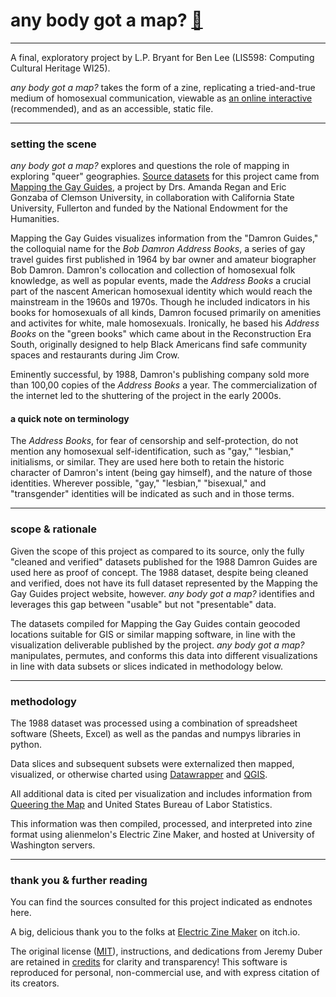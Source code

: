 # any body got a map? [📍](https://staff.washington.edu/bryantl2)

***

A final, exploratory project by L.P. Bryant for Ben Lee (LIS598: Computing Cultural Heritage WI25).

<i>any body got a map?</i> takes the form of a zine, replicating a tried-and-true medium of homosexual communication, viewable as [an online interactive](https://staff.washington.edu/bryantl2) (recommended), and as an accessible, static file.

***

### setting the scene

<i>any body got a map?</i> explores and questions the role of mapping in exploring "queer" geographies. [Source datasets](4-FullVerifiedDatasets) for this project came from [Mapping the Gay Guides](https://github.com/MappingtheGayGuides), a project by Drs. Amanda Regan and Eric Gonzaba of Clemson University, in collaboration with California State University, Fullerton and funded by the National Endowment for the Humanities.

Mapping the Gay Guides visualizes information from the "Damron Guides," the colloquial name for the <i>Bob Damron Address Books</i>, a series of gay travel guides first published in 1964 by bar owner and amateur biographer Bob Damron. Damron's collocation and collection of homosexual folk knowledge, as well as popular events, made the <i>Address Books</i> a crucial part of the nascent American homosexual identity which would reach the mainstream in the 1960s and 1970s. Though he included indicators in his books for homosexuals of all kinds, Damron focused primarily on amenities and activites for white, male homosexuals. Ironically, he based his <i>Address Books</i> on the "green books" which came about in the Reconstruction Era South, originally designed to help Black Americans find safe community spaces and restaurants during Jim Crow.

Eminently successful, by 1988, Damron's publishing company sold more than 100,00 copies of the <i> Address Books</i> a year. The commercialization of the internet led to the shuttering of the project in the early 2000s.

#### a quick note on terminology

The <i>Address Books</i>, for fear of censorship and self-protection, do not mention any homosexual self-identification, such as "gay," "lesbian," initialisms, or similar. They are used here both to retain the historic character of Damron's intent (being gay himself), and the nature of those identities. Wherever possible, "gay," "lesbian," "bisexual," and "transgender" identities will be indicated as such and in those terms.

***

### scope & rationale

Given the scope of this project as compared to its source, only the fully "cleaned and verified" datasets published for the 1988 Damron Guides are used here as proof of concept. The 1988 dataset, despite being cleaned and verified, does not have its full dataset represented by the Mapping the Gay Guides project website, however. <i>any body got a map?</i> identifies and leverages this gap between "usable" but not "presentable" data.

The datasets compiled for Mapping the Gay Guides contain geocoded locations suitable for GIS or similar mapping software, in line with the visualization deliverable published by the project. <i>any body got a map?</i> manipulates, permutes, and conforms this data into different visualizations in line with data subsets or slices indicated in methodology below.

***

### methodology

The 1988 dataset was processed using a combination of spreadsheet software (Sheets, Excel) as well as the pandas and numpys libraries in python.

Data slices and subsequent subsets were externalized then mapped, visualized, or otherwise charted using [Datawrapper](https://www.datawrapper.de/) and [QGIS](https://qgis.org/).

All additional data is cited per visualization and includes information from [Queering the Map](https://www.queeringthemap.com/) and United States Bureau of Labor Statistics.

This information was then compiled, processed, and interpreted into zine format using alienmelon's Electric Zine Maker, and hosted at University of Washington servers.

***

### thank you & further reading

You can find the sources consulted for this project indicated as endnotes here.

A big, delicious thank you to the folks at [Electric Zine Maker](https://alienmelon.itch.io/electric-zine-maker) on itch.io.

The original license ([MIT](LICENSE)), instructions, and dedications from Jeremy Duber are retained in [credits](credits) for clarity and transparency! This software is reproduced for personal, non-commercial use, and with express citation of its creators.
